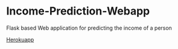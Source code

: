 # Income-Prediction-Webapp
Flask based Web application for predicting the income of a person

[Herokuapp](https://income-predictor-from-census.herokuapp.com/)


